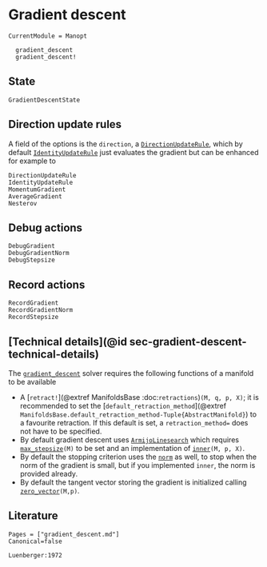 # Gradient descent

```@meta
CurrentModule = Manopt
```

```@docs
  gradient_descent
  gradient_descent!
```

## State

```@docs
GradientDescentState
```

## Direction update rules

A field of the options is the `direction`, a [`DirectionUpdateRule`](@ref), which by default [`IdentityUpdateRule`](@ref) just evaluates the gradient but can be enhanced for example to

```@docs
DirectionUpdateRule
IdentityUpdateRule
MomentumGradient
AverageGradient
Nesterov
```

## Debug actions

```@docs
DebugGradient
DebugGradientNorm
DebugStepsize
```

## Record actions

```@docs
RecordGradient
RecordGradientNorm
RecordStepsize
```

## [Technical details](@id sec-gradient-descent-technical-details)

The [`gradient_descent`](@ref) solver requires the following functions of a manifold to be available

* A [`retract!`](@extref ManifoldsBase :doc:`retractions`)`(M, q, p, X)`; it is recommended to set the [`default_retraction_method`](@extref `ManifoldsBase.default_retraction_method-Tuple{AbstractManifold}`) to a favourite retraction. If this default is set, a `retraction_method=` does not have to be specified.
* By default gradient descent uses [`ArmijoLinesearch`](@ref) which requires [`max_stepsize`](@ref)`(M)` to be set and an implementation of [`inner`](https://juliamanifolds.github.io/ManifoldsBase.jl/stable/functions/#ManifoldsBase.inner-Tuple%7BAbstractManifold,%20Any,%20Any,%20Any%7D)`(M, p, X)`.
* By default the stopping criterion uses the [`norm`](https://juliamanifolds.github.io/ManifoldsBase.jl/stable/functions/#LinearAlgebra.norm-Tuple{AbstractManifold,%20Any,%20Any}) as well, to stop when the norm of the gradient is small, but if you implemented `inner`, the norm is provided already.
* By default the tangent vector storing the gradient is initialized calling [`zero_vector`](https://juliamanifolds.github.io/ManifoldsBase.jl/stable/functions/#ManifoldsBase.zero_vector-Tuple{AbstractManifold,%20Any})`(M,p)`.

## Literature

```@bibliography
Pages = ["gradient_descent.md"]
Canonical=false

Luenberger:1972
```
